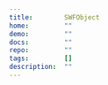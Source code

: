 ```yaml
---
title:        SWFObject
home:         ""
demo:         ""
docs:         ""
repo:         ""
tags:         []
description:  ""
---
```


